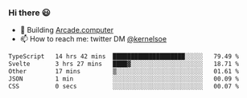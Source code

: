 ### Hi there 😃

- 🔨 Building [Arcade.computer](https://arcade.computer)
- 📫 How to reach me: twitter DM [@kernelsoe](https://twitter.com/kernelsoe)

<!--START_SECTION:waka-->

```txt
TypeScript   14 hrs 42 mins  ████████████████████░░░░░   79.49 %
Svelte       3 hrs 27 mins   ████▓░░░░░░░░░░░░░░░░░░░░   18.71 %
Other        17 mins         ▒░░░░░░░░░░░░░░░░░░░░░░░░   01.61 %
JSON         1 min           ░░░░░░░░░░░░░░░░░░░░░░░░░   00.09 %
CSS          0 secs          ░░░░░░░░░░░░░░░░░░░░░░░░░   00.07 %
```

<!--END_SECTION:waka-->
